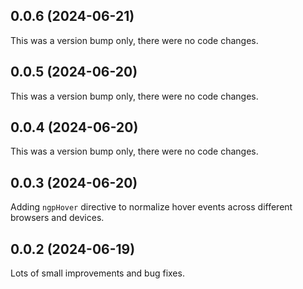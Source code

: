 ## 0.0.6 (2024-06-21)

This was a version bump only, there were no code changes.

## 0.0.5 (2024-06-20)

This was a version bump only, there were no code changes.

## 0.0.4 (2024-06-20)

This was a version bump only, there were no code changes.

## 0.0.3 (2024-06-20)

Adding `ngpHover` directive to normalize hover events across different browsers and devices.

## 0.0.2 (2024-06-19)

Lots of small improvements and bug fixes.
